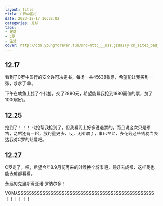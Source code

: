 ```yaml
---
layout: title
title: C罗中国行
date: 2023-12-17 10:02:02
categories: 足球
tags:
- 足球
- C罗
- 生活
cover: http://cdn.youngforever.fun/src=http___oss.gzdaily.cn_site2_pad_pic_2021-11_03_b25fc8f8-c977-4fee-8f27-00bda3795bd4.jpg&refer=http___oss.gzdaily.jpg
---
```


## 12.17

看到了C罗中国行的安全许可决定书，每场一共45638张票，希望能让我买到一张，求求了😭。

下午在咸鱼上找了个代抢，交了2880元，希望能帮我抢到1880面值的票，加了1000的价。

## 12.25

抢到了！！！ 代抢帮我抢到了，但我看网上好多说退票的，而且说这次只是预售，之后还有一轮，放的量更多，哎，无所谓了，事已至此，多花的这些钱就当表达我对C罗的热爱吧。

## 12.27

C罗走了，哎，希望今年8.9月份再来的时候换个城市吧，最好去成都，这样我也能去成都看看。

永远的克里斯蒂亚诺·罗纳尔多！

VOMASSSSSSSSSSSSSSSSSSSSSSSSSSSSSSSSSSSSSSSSSSSSSSSSSS！！！！！！



 

